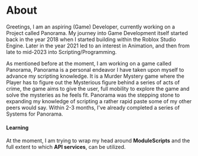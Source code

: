 # About
Greetings, 
I am an aspiring (Game) Developer, currently working on a Project called Panorama. 
My journey into Game Development itself started back in the year 2018 when I started building within the Roblox Studio Engine.
Later in the year 2021 led to an interest in Animation, and then from late to mid-2023 into Scripting/Programming.

As mentioned before at the moment, I am working on a game called Panorama, Panorama is a personal endeavor I have taken upon myself to advance my scripting knowledge. 
It is a Murder Mystery game where the Player has to figure out the Mysterious figure behind a series of acts of crime, the game aims to give the user, full mobility to explore the game and solve the mysteries as he feels fit.
Panorama was the stepping stone to expanding my knowledge of scripting a rather rapid paste some of my other peers would say.
Within 2-3 months, I've already completed a series of Systems for Panorama.

#### Learning
At the moment, I am trying to wrap my head around __ModuleScripts__ and the full extent to which __API services__, can be utilized.


<!--
**GrizzlyUno/GrizzlyUno** is a ✨ _special_ ✨ repository because its `README.md` (this file) appears on your GitHub profile.

Here are some ideas to get you started:

- 🔭 I’m currently working on ...
- 🌱 I’m currently learning ...
- 👯 I’m looking to collaborate on ...
- 🤔 I’m looking for help with ...
- 💬 Ask me about ...
- 📫 How to reach me: ...
- 😄 Pronouns: ...
- ⚡ Fun fact: ...
-->
